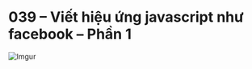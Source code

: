 # 039 – Viết hiệu ứng javascript như facebook – Phần 1  

![Imgur](https://i.imgur.com/S2uKPwE.png)  